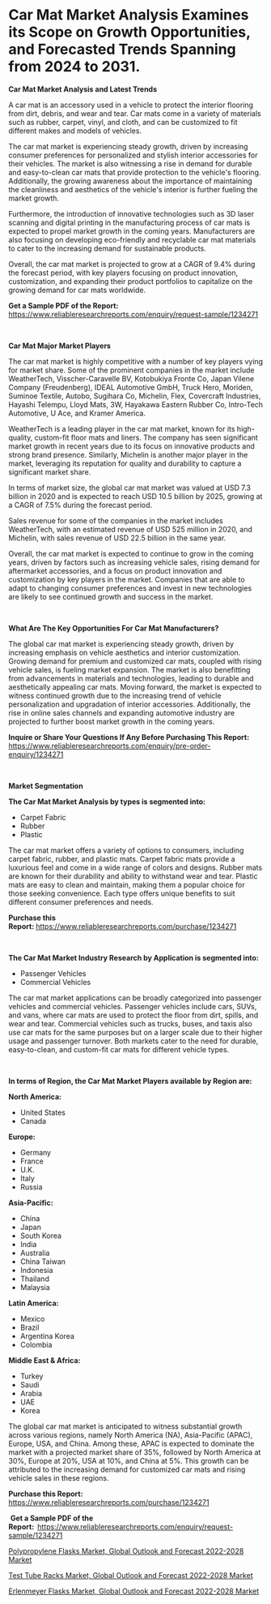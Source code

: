 <p><h1>Car Mat Market Analysis Examines its Scope on Growth Opportunities, and Forecasted Trends Spanning from 2024 to 2031.</h1></p><p><strong>Car Mat Market Analysis and Latest Trends</strong></p>
<p><p>A car mat is an accessory used in a vehicle to protect the interior flooring from dirt, debris, and wear and tear. Car mats come in a variety of materials such as rubber, carpet, vinyl, and cloth, and can be customized to fit different makes and models of vehicles.</p><p>The car mat market is experiencing steady growth, driven by increasing consumer preferences for personalized and stylish interior accessories for their vehicles. The market is also witnessing a rise in demand for durable and easy-to-clean car mats that provide protection to the vehicle's flooring. Additionally, the growing awareness about the importance of maintaining the cleanliness and aesthetics of the vehicle's interior is further fueling the market growth.</p><p>Furthermore, the introduction of innovative technologies such as 3D laser scanning and digital printing in the manufacturing process of car mats is expected to propel market growth in the coming years. Manufacturers are also focusing on developing eco-friendly and recyclable car mat materials to cater to the increasing demand for sustainable products.</p><p>Overall, the car mat market is projected to grow at a CAGR of 9.4% during the forecast period, with key players focusing on product innovation, customization, and expanding their product portfolios to capitalize on the growing demand for car mats worldwide.</p></p>
<p><strong>Get a Sample PDF of the Report:&nbsp;</strong> <a href="https://www.reliableresearchreports.com/enquiry/request-sample/1234271">https://www.reliableresearchreports.com/enquiry/request-sample/1234271</a></p>
<p>&nbsp;</p>
<p><strong>Car Mat Major Market Players</strong></p>
<p><p>The car mat market is highly competitive with a number of key players vying for market share. Some of the prominent companies in the market include WeatherTech, Visscher-Caravelle BV, Kotobukiya Fronte Co, Japan Vilene Company (Freudenberg), IDEAL Automotive GmbH, Truck Hero, Moriden, Suminoe Textile, Autobo, Sugihara Co, Michelin, Flex, Covercraft Industries, Hayashi Telempu, Lloyd Mats, 3W, Hayakawa Eastern Rubber Co, Intro-Tech Automotive, U Ace, and Kramer America.</p><p>WeatherTech is a leading player in the car mat market, known for its high-quality, custom-fit floor mats and liners. The company has seen significant market growth in recent years due to its focus on innovative products and strong brand presence. Similarly, Michelin is another major player in the market, leveraging its reputation for quality and durability to capture a significant market share.</p><p>In terms of market size, the global car mat market was valued at USD 7.3 billion in 2020 and is expected to reach USD 10.5 billion by 2025, growing at a CAGR of 7.5% during the forecast period.</p><p>Sales revenue for some of the companies in the market includes WeatherTech, with an estimated revenue of USD 525 million in 2020, and Michelin, with sales revenue of USD 22.5 billion in the same year.</p><p>Overall, the car mat market is expected to continue to grow in the coming years, driven by factors such as increasing vehicle sales, rising demand for aftermarket accessories, and a focus on product innovation and customization by key players in the market. Companies that are able to adapt to changing consumer preferences and invest in new technologies are likely to see continued growth and success in the market.</p></p>
<p>&nbsp;</p>
<p><strong>What Are The Key Opportunities For Car Mat Manufacturers?</strong></p>
<p><p>The global car mat market is experiencing steady growth, driven by increasing emphasis on vehicle aesthetics and interior customization. Growing demand for premium and customized car mats, coupled with rising vehicle sales, is fueling market expansion. The market is also benefitting from advancements in materials and technologies, leading to durable and aesthetically appealing car mats. Moving forward, the market is expected to witness continued growth due to the increasing trend of vehicle personalization and upgradation of interior accessories. Additionally, the rise in online sales channels and expanding automotive industry are projected to further boost market growth in the coming years.</p></p>
<p><strong>Inquire or Share Your Questions If Any Before Purchasing This Report:</strong> <a href="https://www.reliableresearchreports.com/enquiry/pre-order-enquiry/1234271">https://www.reliableresearchreports.com/enquiry/pre-order-enquiry/1234271</a></p>
<p>&nbsp;</p>
<p><strong>Market Segmentation</strong></p>
<p><strong>The Car Mat Market Analysis by types is segmented into:</strong></p>
<p><ul><li>Carpet Fabric</li><li>Rubber</li><li>Plastic</li></ul></p>
<p><p>The car mat market offers a variety of options to consumers, including carpet fabric, rubber, and plastic mats. Carpet fabric mats provide a luxurious feel and come in a wide range of colors and designs. Rubber mats are known for their durability and ability to withstand wear and tear. Plastic mats are easy to clean and maintain, making them a popular choice for those seeking convenience. Each type offers unique benefits to suit different consumer preferences and needs.</p></p>
<p><strong>Purchase this Report:&nbsp;</strong><a href="https://www.reliableresearchreports.com/purchase/1234271">https://www.reliableresearchreports.com/purchase/1234271</a></p>
<p>&nbsp;</p>
<p><strong>The Car Mat Market Industry Research by Application is segmented into:</strong></p>
<p><ul><li>Passenger Vehicles</li><li>Commercial Vehicles</li></ul></p>
<p><p>The car mat market applications can be broadly categorized into passenger vehicles and commercial vehicles. Passenger vehicles include cars, SUVs, and vans, where car mats are used to protect the floor from dirt, spills, and wear and tear. Commercial vehicles such as trucks, buses, and taxis also use car mats for the same purposes but on a larger scale due to their higher usage and passenger turnover. Both markets cater to the need for durable, easy-to-clean, and custom-fit car mats for different vehicle types.</p></p>
<p>&nbsp;</p>
<p><strong>In terms of Region, the Car Mat Market Players available by Region are:</strong></p>
<p>
    <p> <strong> North America: </strong>
        <ul>
            <li>United States</li>
            <li>Canada</li>
        </ul>
        </p> 
    <p> <strong> Europe: </strong>
        <ul>
            <li>Germany</li>
            <li>France</li>
            <li>U.K.</li>
            <li>Italy</li>
            <li>Russia</li>
        </ul>
        </p> 
    <p> <strong> Asia-Pacific: </strong>
        <ul>
            <li>China</li>
            <li>Japan</li>
            <li>South Korea</li>
            <li>India</li>
            <li>Australia</li>
            <li>China Taiwan</li>
            <li>Indonesia</li>
            <li>Thailand</li>
            <li>Malaysia</li>
        </ul>
        </p> 
    <p> <strong> Latin America: </strong>
        <ul>
            <li>Mexico</li>
            <li>Brazil</li>
            <li>Argentina Korea</li>
            <li>Colombia</li>
        </ul>
        </p> 
    <p> <strong> Middle East & Africa: </strong>
        <ul>
            <li>Turkey</li>
            <li>Saudi</li>
            <li>Arabia</li>
            <li>UAE</li>
            <li>Korea</li>
        </ul>
    </p>
    </p>
<p><p>The global car mat market is anticipated to witness substantial growth across various regions, namely North America (NA), Asia-Pacific (APAC), Europe, USA, and China. Among these, APAC is expected to dominate the market with a projected market share of 35%, followed by North America at 30%, Europe at 20%, USA at 10%, and China at 5%. This growth can be attributed to the increasing demand for customized car mats and rising vehicle sales in these regions.</p></p>
<p><strong>Purchase this Report: </strong><a href="https://www.reliableresearchreports.com/purchase/1234271">https://www.reliableresearchreports.com/purchase/1234271</a></p>
<p>&nbsp;<strong>Get a Sample PDF of the Report:&nbsp;&nbsp;</strong><a href="https://www.reliableresearchreports.com/enquiry/request-sample/1234271">https://www.reliableresearchreports.com/enquiry/request-sample/1234271</a></p>
<p><strong></strong></p>
<p><p><a href="https://view.publitas.com/reportprime-1/polypropylene-flasks-market-global-outlook-and-forecast-2022-2028-market-research-report-unlocks-analysis-on-the-market-financial-status-market-size-and-market-revenue-upto-2030/">Polypropylene Flasks Market, Global Outlook and Forecast 2022-2028 Market</a></p><p><a href="https://view.publitas.com/reportprime-1/test-tube-racks-market-global-outlook-and-forecast-2022-2028-market-size-share-trends-analysis-report-by-application-regional-outlook-competitive-strategies-and-segment-forecasts-2023-2030/">Test Tube Racks Market, Global Outlook and Forecast 2022-2028 Market</a></p><p><a href="https://view.publitas.com/reportprime-1/erlenmeyer-flasks-market-global-outlook-and-forecast-2022-2028-market-size-share-trends-analysis-report-by-application-regional-outlook-competitive-strategies-and-segment-forecasts-2023-2030/">Erlenmeyer Flasks Market, Global Outlook and Forecast 2022-2028 Market</a></p></p>